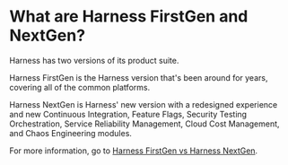# What are Harness FirstGen and NextGen?

Harness has two versions of its product suite.

Harness FirstGen is the Harness version that's been around for years, covering all of the common platforms.

Harness NextGen is Harness' new version with a redesigned experience and new Continuous Integration, Feature Flags, Security Testing Orchestration, Service Reliability Management, Cloud Cost Management, and Chaos Engineering modules.

For more information, go to [Harness FirstGen vs Harness NextGen](../../../getting-started/harness-first-gen-vs-harness-next-gen.md).
